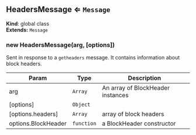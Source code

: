 <a name="HeadersMessage"></a>
## HeadersMessage ⇐ <code>Message</code>
**Kind**: global class  
**Extends:** <code>Message</code>  
<a name="new_HeadersMessage_new"></a>
### new HeadersMessage(arg, [options])
Sent in response to a `getheaders` message. It contains information about
block headers.


| Param | Type | Description |
| --- | --- | --- |
| arg | <code>Array</code> | An array of BlockHeader instances |
| [options] | <code>Object</code> |  |
| [options.headers] | <code>Array</code> | array of block headers |
| options.BlockHeader | <code>function</code> | a BlockHeader constructor |

